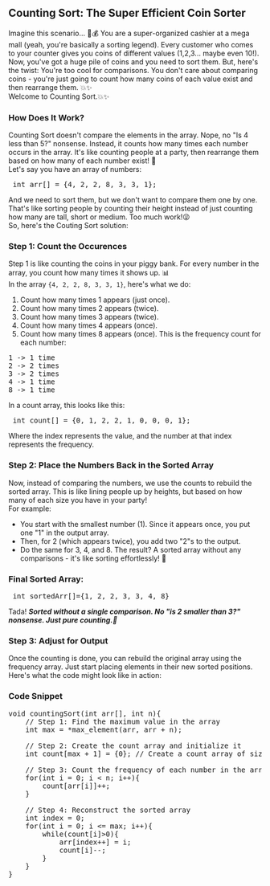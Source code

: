 ## Counting Sort: The Super Efficient Coin Sorter

Imagine this scenario... 🏦💰
You are a super-organized cashier at a mega mall (yeah, you're basically a sorting legend). Every customer who comes to your counter gives you coins of different values (1,2,3... maybe even 10!). Now, you've got a huge pile of coins and you need to sort them. But, here's the twist: You're too cool for comparisons. You don't care about comparing coins - you're just going to count how many coins of each value exist and then rearrange them. 💥✨<br>
Welcome to Counting Sort.💥✨

### How Does It Work?
Counting Sort doesn't compare the elements in the array. Nope, no "Is 4 less than 5?" nonsense. Instead, it counts how many times each number occurs in the array. It's like counting people at a party, then rearrange them based on how many of each number exist! 🎉<br>
Let's say you have an array of numbers:
<pre> int arr[] = {4, 2, 2, 8, 3, 3, 1}; </pre>
And we need to sort them, but we don't want to compare them one by one. That's like sorting people by counting their height instead of just counting how many are tall, short or medium. Too much work!😜<br>
So, here's the Couting Sort solution:

### Step 1: Count the Occurences
Step 1 is like counting the coins in your piggy bank. For every number in the array, you count how many times it shows up. 📊<br>
In the array `{4, 2, 2, 8, 3, 3, 1}`, here's what we do:
1. Count how many times 1 appears (just once).
2. Count how many times 2 appears (twice).
3. Count how many times 3 appears (twice).
4. Count how many times 4 appears (once).
5. Count how many times 8 appears (once).
This is the frequency count for each number:
<pre>
1 -> 1 time
2 -> 2 times
3 -> 2 times
4 -> 1 time
8 -> 1 time </pre>

In a count array, this looks like this:
<pre> int count[] = {0, 1, 2, 2, 1, 0, 0, 0, 1}; </pre>
Where the index represents the value, and the number at that index represents the frequency.

### Step 2: Place the Numbers Back in the Sorted Array
Now, instead of comparing the numbers, we use the counts to rebuild the sorted array. This is like lining people up by heights, but based on how many of each size you have in your party!<br>
For example:
- You start with the smallest number (1). Since it appears once, you put one "1" in the output array.
- Then, for 2 (which appears twice), you add two "2"s to the output.
- Do the same for 3, 4, and 8.
The result? A sorted array without any comparisons - it's like sorting effortlessly! 💪

### Final Sorted Array:
<pre> int sortedArr[]={1, 2, 2, 3, 3, 4, 8} </pre>

Tada! ***Sorted without a single comparison. No "is 2 smaller than 3?" nonsense. Just pure counting.🎉***

### Step 3: Adjust for Output
Once the counting is done, you can rebuild the original array using the frequency array. Just start placing elements in their new sorted positions.<br>
Here's what the code might look like in action:

### Code Snippet
<pre>
void countingSort(int arr[], int n){
    // Step 1: Find the maximum value in the array
    int max = *max_element(arr, arr + n);

    // Step 2: Create the count array and initialize it
    int count[max + 1] = {0}; // Create a count array of size (max + 1)

    // Step 3: Count the frequency of each number in the array
    for(int i = 0; i < n; i++){
        count[arr[i]]++;
    }

    // Step 4: Reconstruct the sorted array
    int index = 0;
    for(int i = 0; i <= max; i++){
        while(count[i]>0){
            arr[index++] = i;
            count[i]--;
        }
    }
} </pre>